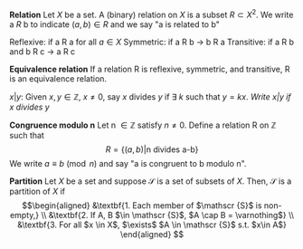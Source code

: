 **Relation**
Let $X$ be a set. A (binary) relation on $X$ is a subset $R \subset X^2$. We write a $R$ b to indicate $(a,b) \in R$ and we say "a is related to b"

Reflexive: if a R a for all $a \in X$ 
Symmetric: if a R b $\rightarrow$  b R a
Transitive: if a R b and b R c $\rightarrow$ a R c

**Equivalence relation**
If a relation R is reflexive, symmetric, and transitive, R is an equivalence relation.

$x|y$: Given $x,y \in \mathbb Z$, $x \neq 0$, say $x$ divides $y$ if $\exists$ $k$ such that $y=kx$.
*Write $x|y$ if x divides y*

**Congruence modulo n**
Let n $\in \mathbb Z$ satisfy $n \neq 0$. Define a relation R on $\mathbb Z$ such that  $$ R=\{(a,b)| \text{n divides a-b}\}$$
We write $a \equiv b \pmod{n}$ and say "a is congruent to b modulo n".

**Partition**
Let $X$ be a set and suppose $\mathscr{S}$ is a set of subsets of $X$. Then, $\mathscr{S}$ is a partition of $X$ if 
$$\begin{aligned} &\textbf{1. Each member of $\mathscr {S}$ is non-empty,} \\ 
&\textbf{2. If A, B $\in \mathscr {S}$, $A \cap B = \varnothing$} \\
&\textbf{3. For all $x \in X$, $\exists$ $A \in \mathscr {S}$ s.t. $x\in A$}
\end{aligned} $$
